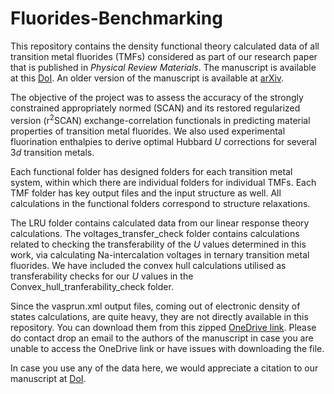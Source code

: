 # Fluorides-Benchmarking
This repository contains the density functional theory calculated data of all transition metal fluorides (TMFs) considered as part of our research paper that is published in *Physical Review Materials*. The manuscript is available at this [DoI](https://doi.org/10.1103/PhysRevMaterials.8.093801). An older version of the manuscript is available at [arXiv](https://arxiv.org/abs/2401.10832).

The objective of the project was to assess the accuracy of the strongly constrained appropriately normed (SCAN) and its restored regularized version (r<sup>2</sup>SCAN) exchange-correlation functionals in predicting material properties of transition metal fluorides. We also used experimental fluorination enthalpies to derive optimal Hubbard *U* corrections for several 3*d* transition metals.

Each functional folder has designed folders for each transition metal system, within which there are individual folders for individual TMFs. Each TMF folder has key output files and the input structure as well. All calculations in the functional folders correspond to structure relaxations.

The LRU folder contains calculated data from our linear response theory calculations. The voltages_transfer_check folder contains calculations related to checking the transferability of the *U* values determined in this work, via calculating Na-intercalation voltages in ternary transition metal fluorides. We have included the convex hull calculations utilised as transferability checks for our *U* values in the Convex_hull_tranferability_check folder.

Since the vasprun.xml output files, coming out of electronic density of states calculations, are quite heavy, they are not directly available in this repository. You can download them from this zipped <a href="https://indianinstituteofscience-my.sharepoint.com/:u:/g/personal/derejebekele_iisc_ac_in/ESzL4z7xyJ9Eq8Q70GoaH0kBGgVRokZ4IDPih7LyY-VhSg?e=caRfCU">OneDrive link</a>. Please do contact drop an email to the authors of the manuscript in case you are unable to access the OneDrive link or have issues with downloading the file.

In case you use any of the data here, we would appreciate a citation to our manuscript at [DoI](https://doi.org/10.1103/PhysRevMaterials.8.093801).


